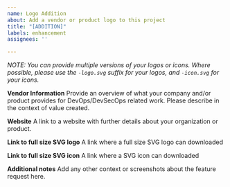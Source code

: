 ```yaml
---
name: Logo Addition
about: Add a vendor or product logo to this project
title: "[ADDITION]"
labels: enhancement
assignees: ''

---
```


*NOTE: You can provide multiple versions of your logos or icons. Where possible, please use the ```-logo.svg``` suffix for your logos, and ```-icon.svg``` for your icons.*

**Vendor Information**
Provide an overview of what your company and/or product provides for DevOps/DevSecOps related work. Please describe in the context of value created.

**Website**
A link to a website with further details about your organization or product.

**Link to full size SVG logo**
A link where a full size SVG logo can downloaded

**Link to full size SVG icon**
A link where a SVG icon can downloaded

**Additional notes**
Add any other context or screenshots about the feature request here.
